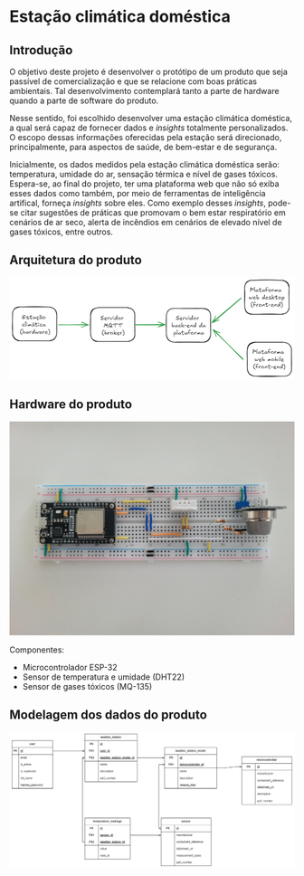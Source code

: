 # Estação climática doméstica

## Introdução

O objetivo deste projeto é desenvolver o protótipo de um produto que seja passível de comercialização e que se relacione com boas práticas ambientais. Tal desenvolvimento contemplará tanto a parte de hardware quando a parte de software do produto.

Nesse sentido, foi escolhido desenvolver uma estação climática doméstica, a qual será capaz de fornecer dados e _insights_ totalmente personalizados. O escopo dessas informações oferecidas pela estação será direcionado, principalmente, para aspectos de saúde, de bem-estar e de segurança.

Inicialmente, os dados medidos pela estação climática doméstica serão: temperatura, umidade do ar, sensação térmica e nível de gases tóxicos. Espera-se, ao final do projeto, ter uma plataforma web que não só exiba esses dados como também, por meio de ferramentas de inteligência artifical, forneça _insights_ sobre eles. Como exemplo desses _insights_, pode-se citar sugestões de práticas que promovam o bem estar respiratório em cenários de ar seco, alerta de incêndios em cenários de elevado nível de gases tóxicos, entre outros.

## Arquitetura do produto

![Arquitetura do produto](./img/architecture.png)

## Hardware do produto

![Hardware do produto](./img/station_hardware.jpg)

Componentes:

- Microcontrolador ESP-32
- Sensor de temperatura e umidade (DHT22)
- Sensor de gases tóxicos (MQ-135)

## Modelagem dos dados do produto

![Modelagem dos dados](./img/data_modeling.png)
